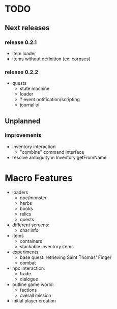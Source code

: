 # TODO

## Next releases
### release 0.2.1
- item loader
- items without definition (ex. corpses)

### release 0.2.2
- quests
	- state machine
	- loader
	- ? event notification/scripting
	- journal ui


## Unplanned
### Improvements
- inventory interaction
	- "combine" command interface
- resolve ambiguity in Inventory.getFromName

# Macro Features
- loaders
	- npc/monster
	- herbs
	- books
	- relics
	- quests
- different screens:
	- char info
- items
	- containers
	- stackable inventory items
- experiments:
	- base quest: retrieving Saint Thomas' Finger
	- combat
- npc interaction:
	- trade
	- dialogue
- outline game world:
	- factions
	- overall mission
- initial player creation
